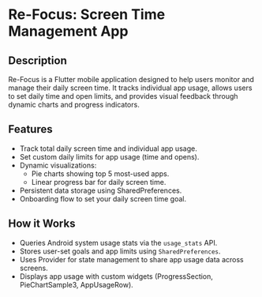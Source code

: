 # Re-Focus: Screen Time Management App

## Description
Re-Focus is a Flutter mobile application designed to help users monitor and manage their daily screen time. It tracks individual app usage, allows users to set daily time and open limits, and provides visual feedback through dynamic charts and progress indicators.

## Features
- Track total daily screen time and individual app usage.
- Set custom daily limits for app usage (time and opens).
- Dynamic visualizations:
  - Pie charts showing top 5 most-used apps.
  - Linear progress bar for daily screen time.
- Persistent data storage using SharedPreferences.
- Onboarding flow to set your daily screen time goal.

## How it Works
- Queries Android system usage stats via the `usage_stats` API.
- Stores user-set goals and app limits using `SharedPreferences`.
- Uses Provider for state management to share app usage data across screens.
- Displays app usage with custom widgets (ProgressSection, PieChartSample3, AppUsageRow).

